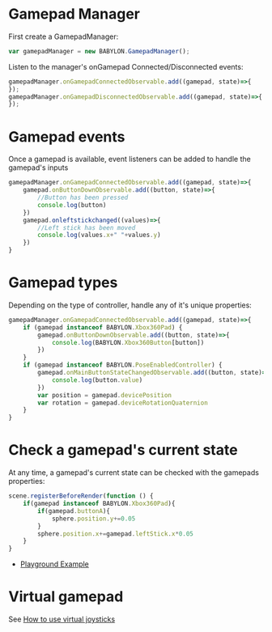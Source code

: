 # Gamepad Manager
First create a GamepadManager:
```javascript
var gamepadManager = new BABYLON.GamepadManager();
```
Listen to the manager's onGamepad Connected/Disconnected events:
```javascript
gamepadManager.onGamepadConnectedObservable.add((gamepad, state)=>{
});
gamepadManager.onGamepadDisconnectedObservable.add((gamepad, state)=>{
});
```

# Gamepad events
Once a gamepad is available, event listeners can be added to handle the gamepad's inputs
```javascript
gamepadManager.onGamepadConnectedObservable.add((gamepad, state)=>{
    gamepad.onButtonDownObservable.add((button, state)=>{
        //Button has been pressed
        console.log(button)
    })
    gamepad.onleftstickchanged((values)=>{
        //Left stick has been moved
        console.log(values.x+" "+values.y)
    })
}
```

# Gamepad types
Depending on the type of controller, handle any of it's unique properties:
```javascript
gamepadManager.onGamepadConnectedObservable.add((gamepad, state)=>{
    if (gamepad instanceof BABYLON.Xbox360Pad) {
        gamepad.onButtonDownObservable.add((button, state)=>{
            console.log(BABYLON.Xbox360Button[button])
        })
    }
    if (gamepad instanceof BABYLON.PoseEnabledController) {
        gamepad.onMainButtonStateChangedObservable.add((button, state)=>{
            console.log(button.value)
        })
        var position = gamepad.devicePosition
        var rotation = gamepad.deviceRotationQuaternion
    }
}
```

# Check a gamepad's current state
At any time, a gamepad's current state can be checked with the gamepads properties:
```javascript
scene.registerBeforeRender(function () {
    if(gamepad instanceof BABYLON.Xbox360Pad){
        if(gamepad.buttonA){
            sphere.position.y+=0.05
        }
        sphere.position.x+=gamepad.leftStick.x*0.05
    }
}
```

* [Playground Example](https://playground.babylonjs.com/#U3XJTB#38)

# Virtual gamepad

See [How to use virtual joysticks](/How_To/How_to_use_Virtual_Joysticks)
